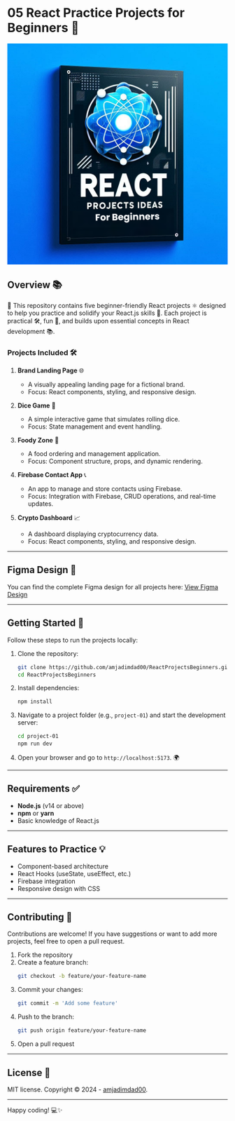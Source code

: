 # 05 React Practice Projects for Beginners 🎉

![React Course](/img.png)

## Overview 📚

📂 This repository contains five beginner-friendly React projects ⚛️ designed to help you practice and solidify your React.js skills 💪. Each project is practical 🛠️, fun 🎉, and builds upon essential concepts in React development 📚.

### Projects Included 🛠️

1. **Brand Landing Page** 🌐

   - A visually appealing landing page for a fictional brand.
   - Focus: React components, styling, and responsive design.

2. **Dice Game** 🎲

   - A simple interactive game that simulates rolling dice.
   - Focus: State management and event handling.

3. **Foody Zone** 🍔

   - A food ordering and management application.
   - Focus: Component structure, props, and dynamic rendering.

4. **Firebase Contact App** 📞

   - An app to manage and store contacts using Firebase.
   - Focus: Integration with Firebase, CRUD operations, and real-time updates.

5. **Crypto Dashboard** 📈
   - A dashboard displaying cryptocurrency data.
   - Focus: React components, styling, and responsive design.

---

## Figma Design 🎨

You can find the complete Figma design for all projects here:
[View Figma Design](https://www.figma.com/design/ApQVrImqEjxqAVWrWmhEXW/5-REACT-PROJECTS-FOR-BEGINNERS?node-id=0-1&m=dev&t=FyYIQWh9UUh8peo0-1)

---

## Getting Started 🚀

Follow these steps to run the projects locally:

1. Clone the repository:

   ```bash
   git clone https://github.com/amjadimdad00/ReactProjectsBeginners.git
   cd ReactProjectsBeginners

   ```

2. Install dependencies:

   ```bash
   npm install

   ```

3. Navigate to a project folder (e.g., `project-01`) and start the development server:

   ```bash
   cd project-01
   npm run dev

   ```

4. Open your browser and go to `http://localhost:5173`. 🌍

---

## Requirements ✅

- **Node.js** (v14 or above)
- **npm** or **yarn**
- Basic knowledge of React.js

---

## Features to Practice 💡

- Component-based architecture
- React Hooks (useState, useEffect, etc.)
- Firebase integration
- Responsive design with CSS

---

## Contributing 🤝

Contributions are welcome! If you have suggestions or want to add more projects, feel free to open a pull request.

1. Fork the repository
2. Create a feature branch:
   ```bash
   git checkout -b feature/your-feature-name
   ```
3. Commit your changes:
   ```bash
   git commit -m 'Add some feature'
   ```
4. Push to the branch:
   ```bash
   git push origin feature/your-feature-name
   ```
5. Open a pull request

---

## License 📜

MIT license. Copyright © 2024 - [amjadimdad00](https://amjadimdad00.vercel.app).

---

Happy coding! 💻✨
